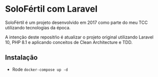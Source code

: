 # SoloFértil com Laravel

SoloFértil é um projeto desenvolvido em 2017 como parte do meu TCC utilizando tecnologias da época.

A intenção deste repositŕio é atualizar o projeto original utilizando Laravel 10, PHP 8.1 e aplicando conceitos de Clean Architecture e TDD.

## Instalação

- Rode `docker-compose up -d`